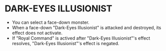 # DARK-EYES ILLUSIONIST

*   You can select a face-down monster.
*   When a face-down "Dark-Eyes Illusionist" is attacked and destroyed, its effect does not activate.
*   If "Royal Command" is actived after "Dark-Eyes Illusionist"'s effect resolves, "Dark-Eyes Illusionist"'s effect is negated.
